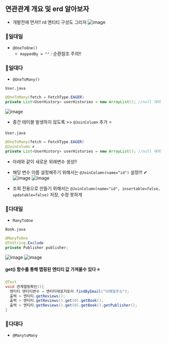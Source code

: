 ## 연관관계 개요 및 erd 알아보자
- 개발전에 먼저!! rd 엔티티 구성도 그리자
![image](https://user-images.githubusercontent.com/61215550/156277780-98a8f509-542f-4688-a34f-466575e626bf.png)

### 🍃일대일
- `@OneToOne()`
  - `mappedBy = ""` : 순환참조 주의!!

### 🍃일대다
- `@OneToMany()`

`User.java`
```java
@OneToMany(fetch = FetchType.EAGER)
private List<UserHistory> userHistories = new ArrayList(); //null 예외 발생하지 않도록 하기 위해
```

![image](https://user-images.githubusercontent.com/61215550/156278973-99e63c8d-e420-4c52-8b6a-7b08bd3b4071.png)
- 중간 테이블 발생하지 않도록 >> `@JoinColumn` 추가 ⭐

`User.java`
```java
@OneToMany(fetch = FetchType.EAGER)
@JoinColumn ✔
private List<UserHistory> userHistories = new ArrayList(); //null 예외 발생하지 않도록 하기 위해
```
- 아래와 같이 새로운 외래변수 생성!!
- 해당 변수 이름 설정해주기 위해서는 `@JoinColumn(name="id")` 설정!!! ✔
![image](https://user-images.githubusercontent.com/61215550/156279058-97df8853-66e9-4cf4-9ac0-558007252edd.png)
![image](https://user-images.githubusercontent.com/61215550/156279224-99d95780-0108-4340-b8ec-9d38f0d245b5.png)

- 조회 전용으로 만들기 위해서는  `@JoinColumn(name="id", insertable=false, updatable=false)` 저장, 수정 못하게

### 🍃다대일
- `ManyToOne`

`Book.java`
```java
@ManyToOne
@ToString.Exclude
private Publisher publisher;
```

![image](https://user-images.githubusercontent.com/61215550/156287178-af2c4ac8-3ec1-47d6-8c87-52df9d39b668.png)
![image](https://user-images.githubusercontent.com/61215550/156287199-278b33bb-22cb-4c56-b923-b0a314da3390.png)

#### get() 함수를 통해 맵핑된 엔티티 값 가져올수 있다 ⭐
```java
@Test
void 관계맵핑확인(){
  엔티티 엔티티변수 = 엔티티레포지토리.findByEmail("이메일주소");
  출력 > 엔티티.getReviews();
  출력 > 엔티티.getReviews().get(0).getBook();
  출력 > 엔티티.getReviews().get(0).getBook().getPublisher();
}
```

### 🍃다대다
- `@ManytoMany`
